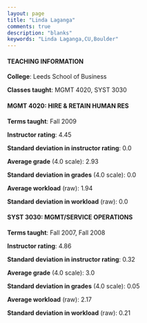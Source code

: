 ```yaml
---
layout: page
title: "Linda Laganga" 
comments: true
description: "blanks"
keywords: "Linda Laganga,CU,Boulder"
---
```

<head>
<script src="https://ajax.googleapis.com/ajax/libs/jquery/2.1.3/jquery.min.js"></script>
<script src="https://dl.dropboxusercontent.com/s/pc42nxpaw1ea4o9/highcharts.js?dl=0"></script>
<!-- <script src="../assets/js/highcharts.js"></script> -->
<style type="text/css">@font-face {
	font-family: "Bebas Neue";
	src: url(https://www.filehosting.org/file/details/544349/BebasNeue Regular.otf) format("opentype");
	}
	h1.Bebas { 
		font-family: "Bebas Neue", Verdana, Tahoma;
	}
</style>
</head>
	   
#### TEACHING INFORMATION

**College**: Leeds School of Business

**Classes taught**: MGMT 4020, SYST 3030

#### MGMT 4020: HIRE & RETAIN HUMAN RES

**Terms taught**: Fall 2009

**Instructor rating**: 4.45

**Standard deviation in instructor rating**: 0.0

**Average grade** (4.0 scale): 2.93

**Standard deviation in grades** (4.0 scale): 0.0

**Average workload** (raw): 1.94

**Standard deviation in workload** (raw): 0.0

#### SYST 3030: MGMT/SERVICE OPERATIONS

**Terms taught**: Fall 2007, Fall 2008

**Instructor rating**: 4.86

**Standard deviation in instructor rating**: 0.32

**Average grade** (4.0 scale): 3.0

**Standard deviation in grades** (4.0 scale): 0.05

**Average workload** (raw): 2.17

**Standard deviation in workload** (raw): 0.21

